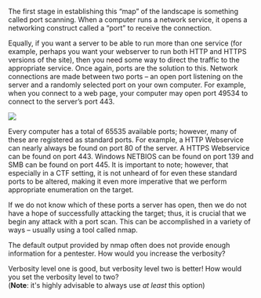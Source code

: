 The first stage in establishing this “map” of the landscape is something called port scanning. When a computer runs a network service, it opens a networking construct called a “port” to receive the connection.

Equally, if you want a server to be able to run more than one service (for example, perhaps you want your webserver to run both HTTP and HTTPS versions of the site), then you need some way to direct the traffic to the appropriate service. Once again, ports are the solution to this. Network connections are made between two ports – an open port listening on the server and a randomly selected port on your own computer. For example, when you connect to a web page, your computer may open port 49534 to connect to the server’s port 443.

![](https://i.imgur.com/3XAfRpI.png)

Every computer has a total of 65535 available ports; however, many of these are registered as standard ports. For example, a HTTP Webservice can nearly always be found on port 80 of the server. A HTTPS Webservice can be found on port 443. Windows NETBIOS can be found on port 139 and SMB can be found on port 445. It is important to note; however, that especially in a CTF setting, it is not unheard of for even these standard ports to be altered, making it even more imperative that we perform appropriate enumeration on the target.

If we do not know which of these ports a server has open, then we do not have a hope of successfully attacking the target; thus, it is crucial that we begin any attack with a port scan. This can be accomplished in a variety of ways – usually using a tool called nmap.

The default output provided by nmap often does not provide enough information for a pentester. How would you increase the verbosity?

Verbosity level one is good, but verbosity level two is better! How would you set the verbosity level to two?  
(**Note**: it's highly advisable to always use _at least_ this option)